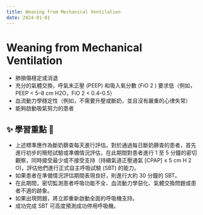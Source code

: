```yaml
---
title: Weaning from Mechanical Ventilation
date: 2024-01-01
---
```

# Weaning from Mechanical Ventilation

- 肺損傷穩定或消退
- 充分的氣體交換，呼氣末正壓 (PEEP) 和吸入氧分數 (FiO 2 ) 要求低（例如，PEEP < 5–8 cm H2O，FiO 2 < 0.4–0.5）
- 血流動力學穩定性（例如，不需要升壓或斷奶，並且沒有嚴重的心律失常）
- 能夠啟動吸氣努力的患者
## ✨ 學習重點 🦎
- 上述標準應作為斷奶篩查每天進行評估。對於通過每日斷奶篩查的患者，首先進行初步的簡短試驗或準備情況評估，在此期間對患者進行 1 至 5 分鐘的密切觀察，同時接受最少或不接受支持（持續氣道正壓通氣 [CPAP] ≤ 5 cm H 2 O)，評估他們進行正式自主呼吸試驗 (SBT) 的能力。
- 如果患者在準備情況評估期間表現良好，則進行大約 30 分鐘的 SBT。
- 在此期間，密切監測患者呼吸功能不全、血流動力學惡化、氣體交換問題或患者不適的跡象。
- 如果出現問題，將立即重新啟動全面的呼吸機支持。
- 成功完成 SBT 可高度預測成功停用呼吸機。
